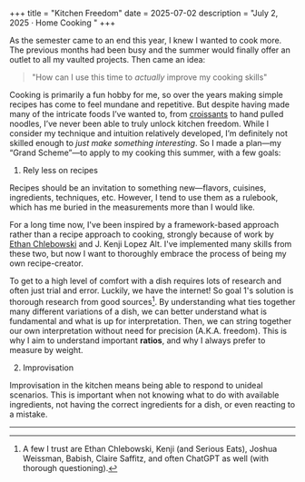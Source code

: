 +++
title = "Kitchen Freedom"
date = 2025-07-02
description = "July 2, 2025 · Home Cooking "
+++


As the semester came to an end this year, I knew I wanted to cook more. The previous months had been busy and the summer would finally offer an outlet to all my vaulted projects.
Then came an idea:
	
> "How can I use this time to *actually* improve my cooking skills"

Cooking is primarily a fun hobby for me, so over the years making simple recipes has come to feel mundane and repetitive.
But despite having made many of the intricate foods I’ve wanted to, from [croissants](/images/1.jpeg) to hand pulled noodles, 
I’ve never been able to truly unlock kitchen freedom. While I consider my technique and intuition relatively developed, I’m definitely not skilled
enough to *just make something interesting*. So I made a plan—my “Grand Scheme”—to apply to my cooking this summer, with a few goals:

1.  Rely less on recipes

Recipes should be an invitation to something new—flavors, cuisines, ingredients, techniques, etc.
However, I tend to use them as a rulebook, which has me buried in the
measurements more than I would like.

For a long time now, I've been inspired by
a framework-based approach rather than a recipe approach to cooking, strongly because of work
by [Ethan Chlebowski](https://www.cookwell.com) and J. Kenji Lopez Alt.
I've implemented many skills from these two, but now I want to thoroughly
embrace the process of being my own recipe-creator.

To get to a high level of comfort with a dish requires lots of
research and often just trial and error. Luckily, we have the internet! So goal 1's solution is thorough
research from good sources[^1]. By understanding what ties together many different
variations of a dish, we can better understand what is fundamental and
what is up for interpretation. Then, we can string together our own interpretation without
need for precision (A.K.A. freedom). This is why I aim to 
understand important **ratios**, and why I always prefer to measure by weight.

2.  Improvisation

Improvisation in the kitchen means being able to respond to unideal scenarios.
This is important when not knowing what to do with available ingredients, not having
the correct ingredients for a dish, or even reacting to a mistake.

---
[^1]: A few I trust are Ethan Chlebowski, Kenji (and Serious
Eats), Joshua Weissman, Babish, Claire Saffitz, and often ChatGPT as well (with
thorough questioning). 

